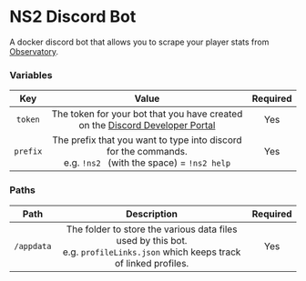 # NS2 Discord Bot
A docker discord bot that allows you to scrape your player stats from [Observatory](https://observatory.morrolan.ch/).

### Variables
| Key      | Value                                                                                                                             | Required |
| :------: | :-------------------------------------------------------------------------------------------------------------------------------: | :------: |
| `token`  | The token for your bot that you have created on the [Discord Developer Portal](https://discord.com/developers/applications/)      | Yes      |
| `prefix` | The prefix that you want to type into discord for the commands.<br />e.g. `!ns2 ` (with the space) = `!ns2 help`                  | Yes      |

### Paths
| Path       | Description                                                                                                                      | Required |
| :--------: | :------------------------------------------------------------------------------------------------------------------------------: | :------: |
| `/appdata` | The folder to store the various data files used by this bot.<br />e.g. `profileLinks.json` which keeps track of linked profiles. | Yes      |
